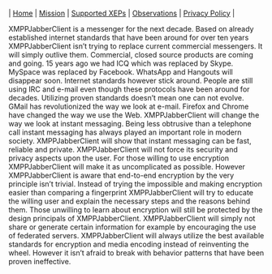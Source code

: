 ###### [](#header-6)

| [Home](index) | [Mission](MISSION) | [Supported XEPs](XEPs) | [Observations](OBSERVATIONS) | [Privacy Policy](PRIVACYPOLICY) | 

XMPPJabberClient is a messenger for the next decade. Based on already established
internet standards that have been around for over ten years XMPPJabberClient isn’t
trying to replace current commercial messengers. It will simply outlive them.
Commercial, closed source products are coming and going. 15 years ago we had ICQ
which was replaced by Skype. MySpace was replaced by Facebook. WhatsApp and
Hangouts will disappear soon. Internet standards however stick around. People
are still using IRC and e-mail even though these protocols have been around for
decades. Utilizing proven standards doesn’t mean one can not evolve. GMail has
revolutionized the way we look at e-mail. Firefox and Chrome have changed the
way we use the Web. XMPPJabberClient will change the way we look at instant
messaging. Being less obtrusive than a telephone call instant messaging has
always played an important role in modern society. XMPPJabberClient will show that
instant messaging can be fast, reliable and private. XMPPJabberClient will not
force its security and privacy aspects upon the user. For those willing to use
encryption XMPPJabberClient will make it as uncomplicated as possible. However
XMPPJabberClient is aware that end-to-end encryption by the very principle isn’t
trivial. Instead of trying the impossible and making encryption easier than
comparing a fingerprint XMPPJabberClient will try to educate the willing user and
explain the necessary steps and the reasons behind them. Those unwilling to
learn about encryption will still be protected by the design principals of
XMPPJabberClient.  XMPPJabberClient will simply not share or generate certain
information for example by encouraging the use of federated servers.
XMPPJabberClient will always utilize the best available standards for encryption
and media encoding instead of reinventing the wheel. However it isn’t afraid to
break with behavior patterns that have been proven ineffective.
